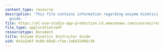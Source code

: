 ```yaml
---
content_type: resource
description: 'This file contains information regarding enzyme kinetics instructor
  guide. '
file: https://ol-ocw-studio-app-production.s3.amazonaws.com/courses/res-tll-004-stem-concept-videos-fall-2013/6e1a1a6f4c0b66a8cfae1a6432466c36_MITRES_TLL-004F13_EnzGuide.pdf
file_type: application/pdf
resourcetype: Document
title: Enzyme Kinetics Instructor Guide
uid: 6e1a1a6f-4c0b-66a8-cfae-1a6432466c36
---
```

